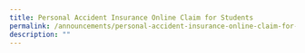 ```yaml
---
title: Personal Accident Insurance Online Claim for Students
permalink: /announcements/personal-accident-insurance-online-claim-for-students/
description: ""
---
```

